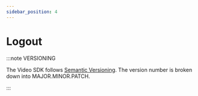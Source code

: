 ```yaml
---
sidebar_position: 4
---
```


# Logout

:::note VERSIONING

The Video SDK follows [Semantic Versioning](https://semver.org/). The version number is broken down into MAJOR.MINOR.PATCH.

:::
